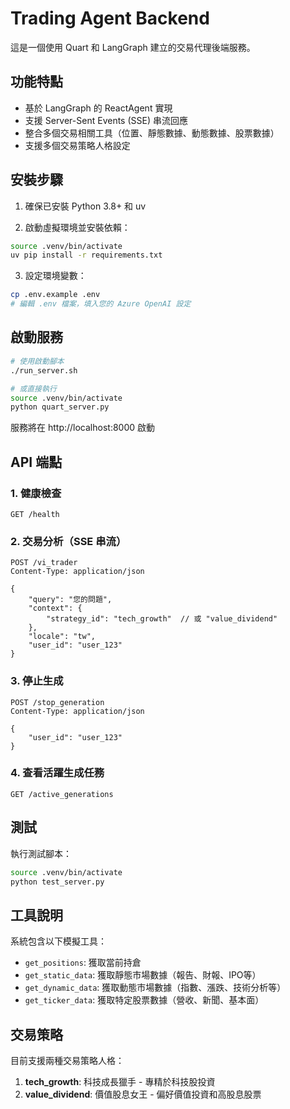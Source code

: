 # Trading Agent Backend

這是一個使用 Quart 和 LangGraph 建立的交易代理後端服務。

## 功能特點

- 基於 LangGraph 的 ReactAgent 實現
- 支援 Server-Sent Events (SSE) 串流回應
- 整合多個交易相關工具（位置、靜態數據、動態數據、股票數據）
- 支援多個交易策略人格設定

## 安裝步驟

1. 確保已安裝 Python 3.8+ 和 uv

2. 啟動虛擬環境並安裝依賴：
```bash
source .venv/bin/activate
uv pip install -r requirements.txt
```

3. 設定環境變數：
```bash
cp .env.example .env
# 編輯 .env 檔案，填入您的 Azure OpenAI 設定
```

## 啟動服務

```bash
# 使用啟動腳本
./run_server.sh

# 或直接執行
source .venv/bin/activate
python quart_server.py
```

服務將在 http://localhost:8000 啟動

## API 端點

### 1. 健康檢查
```
GET /health
```

### 2. 交易分析（SSE 串流）
```
POST /vi_trader
Content-Type: application/json

{
    "query": "您的問題",
    "context": {
        "strategy_id": "tech_growth"  // 或 "value_dividend"
    },
    "locale": "tw",
    "user_id": "user_123"
}
```

### 3. 停止生成
```
POST /stop_generation
Content-Type: application/json

{
    "user_id": "user_123"
}
```

### 4. 查看活躍生成任務
```
GET /active_generations
```

## 測試

執行測試腳本：
```bash
source .venv/bin/activate
python test_server.py
```

## 工具說明

系統包含以下模擬工具：

- `get_positions`: 獲取當前持倉
- `get_static_data`: 獲取靜態市場數據（報告、財報、IPO等）
- `get_dynamic_data`: 獲取動態市場數據（指數、漲跌、技術分析等）
- `get_ticker_data`: 獲取特定股票數據（營收、新聞、基本面）

## 交易策略

目前支援兩種交易策略人格：

1. **tech_growth**: 科技成長獵手 - 專精於科技股投資
2. **value_dividend**: 價值股息女王 - 偏好價值投資和高股息股票